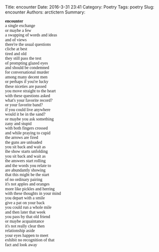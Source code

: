 Title: encounter
Date: 2016-3-31 23:41
Category: Poetry
Tags: poetry
Slug: encounter
Authors: arctictern
Summary: 

<p style="line-height: 110%">
<span style="font-family:Cantarell; font-size: 100%">
<strong>encounter</strong>  <br/>
a single exchange  <br/>
or maybe a few  <br/>
a swapping of words and ideas  <br/>
and of views  <br/>
there're the usual questions  <br/>
cliche at best  <br/>
tired and old  <br/>
they still pass the test  <br/>
of prompting glazed eyes  <br/>
and should be condemned  <br/>
for conversational murder  <br/>
among many decent men  <br/>
or perhaps if you're lucky  <br/>
these niceties are passed  <br/>
you move straight to the heart  <br/>
with these questions asked  <br/>
what's your favorite record?  <br/>
or your favorite band?  <br/>
if you could live anywhere  <br/>
would it be in the sand?  <br/>
or maybe you ask something  <br/>
zany and stupid  <br/>
with both fingers crossed  <br/>
and while praying to cupid  <br/>
the arrows are fired  <br/>
the guns are unloaded  <br/>
you sit back and wait as  <br/>
the show starts unfolding  <br/>
you sit back and wait as  <br/>
the answers start rolling  <br/>
and the words you relate to  <br/>
are abundantly showing  <br/>
that this might be the start  <br/>
of no ordinary pairing  <br/>
it's not apples and oranges  <br/>
more like pickles and herring  <br/>
with these thoughts in your mind  <br/>
you depart with a smile  <br/>
give a pat on your back  <br/>
you could run a whole mile  <br/>
and then later that week  <br/>
you pass by that old friend  <br/>
or maybe acquaintance  <br/>
it's not really clear then  <br/>
relationship aside  <br/>
your eyes happen to meet  <br/>
exhibit no recognition of that  <br/>
fact and look away  <br/>
</span>
</p>
